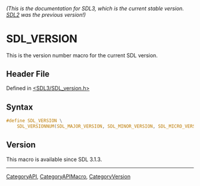 ###### (This is the documentation for SDL3, which is the current stable version. [SDL2](https://wiki.libsdl.org/SDL2/) was the previous version!)
# SDL_VERSION

This is the version number macro for the current SDL version.

## Header File

Defined in [<SDL3/SDL_version.h>](https://github.com/libsdl-org/SDL/blob/main/include/SDL3/SDL_version.h)

## Syntax

```c
#define SDL_VERSION \
    SDL_VERSIONNUM(SDL_MAJOR_VERSION, SDL_MINOR_VERSION, SDL_MICRO_VERSION)
```

## Version

This macro is available since SDL 3.1.3.

----
[CategoryAPI](CategoryAPI), [CategoryAPIMacro](CategoryAPIMacro), [CategoryVersion](CategoryVersion)

